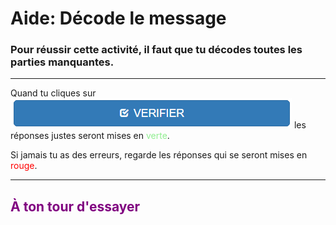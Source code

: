 # Aide: Décode le message

### Pour réussir cette activité, il faut que tu décodes toutes les parties manquantes.

***

Quand tu cliques sur
![Bouton vérifier][btn_verifier]
les réponses justes seront mises en <span style="color:lightgreen">verte</span>.


Si jamais tu as des erreurs, regarde les réponses qui se seront mises en <span style="color:red">rouge</span>.

***

## <span style="color: #800080">À ton tour d'essayer</span>

[btn_verifier]: img/codage_btn_verifier.png